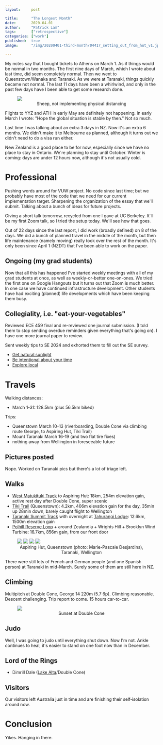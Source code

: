 ```yaml
---
layout:     post

title:      "The Longest Month"
date:       2020-04-01
author:     "Patrick Lam"
tags:       ["retrospective"]
categories: ["work"]
published:  true
image:      "/img/20200401-third-month/04417_setting_out_from_hut_v1.jpg"

---
```


My notes say that I bought tickets to Athens on March 1. As if things
would be normal in two months.  The first nine days of March, which I
wrote about last time, did seem completely normal.  Then we went to
Queenstown/Wanaka and Taranaki. As we were at Taranaki, things quickly
became not normal. The last 11 days have been a whirlwind, and only
in the past few days have I been able to get some research done.

<figure>
<a href="/img/20200401-third-month/04317_sheep_portrait_large.JPG"><img src="/img/20200401-third-month/04317_sheep_portrait.JPG"></a>
<figcaption style="text-align:center">Sheep, not implementing physical distancing</figcaption>
</figure>

Flights to YYZ and ATH in early May are definitely not happening. In
early March I wrote: "Hope the global situation is stable by then."
Not so much.

Last time I was talking about an extra 3 days in NZ. Now it's an extra
6 months.  We didn't make it to Melbourne as planned, although it
turns out we didn't need to do a visa run either.

New Zealand is a good place to be for now, especially since we have no
place to stay in Ontario. We're planning to stay until October. Winter
is coming: days are under 12 hours now, although it's not usually
cold.

# Professional

Pushing words around for VUW project. No code since last time; but we
probably have most of the code that we need for our current
implementation target. Sharpening the organization of the essay that
we'll submit. Talking about a bunch of ideas for future projects.

Giving a short talk tomorrow, recycled from one I gave at UC Berkeley.
It'll be my first Zoom talk, so I tried the setup today. We'll see how
that goes.

Out of 22 days since the last report, I did work (broadly defined) on
8 of the days.  We did a bunch of planned travel in the middle of the
month, but then life maintenance (namely moving) really took over the
rest of the month. It's only been since April 1 (NZDT) that I've been able
to work on the paper.

## Ongoing (my grad students)

Now that all this has happened I've started weekly meetings with all of my
grad students at once, as well as weekly-or-better one-on-ones. We tried the first
one on Google Hangouts but it turns out that Zoom is much better. In one case
we have continued infrastructure development. Other students have had
exciting (planned) life developments which have been keeping them busy.

## Collegiality, i.e. "eat-your-vegetables"

Reviewed ECE 459 final and re-reviewed one journal submission. (I told them to
stop sending overdue reminders given everything that's going on). I have one more
journal paper to review.

Sent weekly tips to SE 2024 and exhorted them to fill out the SE
survey.
* <a href="/post/20200316-get-sunlight/">Get natural sunlight</a>
* <a href="/post/20200323-logs/">Be intentional about your time</a>
* <a href="/post/20200330-local/">Explore local</a>

# Travels

Walking distances:
* March 1-31: 128.5km (plus 56.5km biked)

Trips:
* Queenstown March 10-13 (riverboarding, Double Cone via climbing route George, to Aspiring Hut, Tiki Trail)
* Mount Taranaki March 16-19 (and two flat tire fixes)
* nothing away from Wellington in foreseeable future

## Pictures posted

Nope. Worked on Taranaki pics but there's a lot of triage left.

## Walks

* <a href="https://www.doc.govt.nz/parks-and-recreation/places-to-go/otago/places/mount-aspiring-national-park/things-to-do/tracks/west-matukituki-track/">West Matukituki Track</a> to Aspiring Hut: 18km, 254m elevation gain, active rest day after Double Cone, super scenic
* <a href="https://www.hikingproject.com/trail/7047311/tiki-walking-track">Tiki Trail</a> (Queenstown): 4.2km, 406m elevation gain for the day, 35min up 28min down, barely caught flight to Wellington
* <a href="https://www.doc.govt.nz/parks-and-recreation/places-to-go/taranaki/places/egmont-national-park/things-to-do/tracks/mount-taranaki-summit-track/">Taranaki Summit Track</a> with overnight at <a href="https://taranakialpineclub.co.nz/tahurangi-lodge/">Tahurangi Lodge</a>: 12.6km, 1500m elevation gain
* <a href="https://wellington.govt.nz/recreation/enjoy-the-outdoors/walks-and-walkways/across-the-city/polhill-reserve-loop">Polhill Reserve Loop</a> + around Zealandia + Wrights Hill + Brooklyn Wind Turbine: 16.7km, 856m gain, from our front door 

<figure>
<a href="/img/20200401-third-month/04348_glacier_view_near_aspiring_hut_large.JPG"><img src="/img/20200401-third-month/04348_glacier_view_near_aspiring_hut.JPG"></a>
<a href="/img/20200401-third-month/04392_queenstown_large.JPG"><img src="/img/20200401-third-month/04392_queenstown.JPG"></a>
<a href="/img/20200401-third-month/20200318115947703_taranaki_summit_hoarfrost_v1_large.jpg"><img src="/img/20200401-third-month/20200318115947703_taranaki_summit_hoarfrost_v1.jpg"></a>
<a href="/img/20200401-third-month/20200401_143940_wellington_large.jpg"><img src="/img/20200401-third-month/20200401_143940_wellington.jpg"></a>
<figcaption style="text-align:center">Aspiring Hut, Queenstown (photo: Marie-Pascale Desjardins), Taranaki, Wellington</figcaption>
</figure>


There were still lots of French and German people (and one Spanish
person) at Taranaki in mid-March. Surely some of them are still here
in NZ.

## Climbing

Multipitch at Double Cone, George 14 220m (5.7 6p). Climbing reasonable. Descent challenging. Trip report to come. 15 hours car-to-car.

<figure>
<a href="/img/20200401-third-month/20200311_201921_double_cone_sunset_large.jpg"><img src="/img/20200401-third-month/20200311_201921_double_cone_sunset.jpg"></a>
<figcaption style="text-align:center">Sunset at Double Cone</figcaption>
</figure>


## Judo

Well, I was going to judo until everything shut down. Now I'm not.
Ankle continues to heal, it's easier to stand on one foot now than in December.

## Lord of the Rings

* Dimrill Dale (<a href="https://www.doc.govt.nz/parks-and-recreation/places-to-go/otago/places/remarkables-conservation-area/things-to-do/lake-alta-track/">Lake Alta</a>/Double Cone)

## Visitors

Our visitors left Australia just in time and are finishing their self-isolation around now.

# Conclusion

Yikes. Hanging in there.